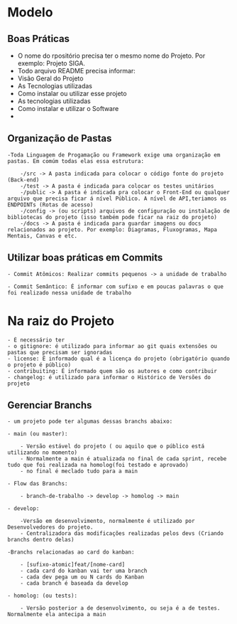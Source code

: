 # Modelo

## Boas Práticas
 - O nome do rpositório precisa ter o mesmo nome do Projeto. Por exemplo: Projeto SIGA.
 - Todo arquivo README precisa informar:
  - Visão Geral do Projeto
  - As Tecnologias utilizadas
  - Como instalar ou utilizar esse projeto
  - As tecnologias utilizadas
  - Como instalar e utilizar o Software
  - 


## Organização de Pastas

    -Toda Linguagem de Progamação ou Framework exige uma organização em pastas. Em comúm todas elas essa estrutura:

        -/src -> A pasta indicada para colocar o código fonte do projeto (Back-end)
        -/test -> A pasta é indicada para colocar os testes unitários
        -/public -> A pasta é indicada pra colocar o Front-End ou qualquer arquivo que precisa ficar á nível Público. A nível de API,teriamos os ENDPOINTs (Rotas de acesso)
        -/config -> (ou scripts) arquivos de configuração ou instalação de bibliotecas do projeto (isso também pode ficar na raiz do projeto)
        -/docs -> A pasta é indicada para guardar imagens ou docs relacionados ao projeto. Por exemplo: Diagramas, Fluxogramas, Mapa Mentais, Canvas e etc.


## Utilizar boas práticas em Commits
    - Commit Atômicos: Realizar commits pequenos -> a unidade de trabalho

    - Commit Semântico: É informar com sufixo e em poucas palavras o que foi realizado nessa unidade de trabalho


# Na raiz do Projeto

    - É necessário ter
    - o gitignore: é utilizado para informar ao git quais extensões ou pastas que precisam ser ignoradas
    - license: É informado qual é a licença do projeto (obrigatório quando o projeto é público)
    - contribuiting: É informado quem são os autores e como contribuir
    - changelog: é utilizado para informar o Histórico de Versões do projeto

## Gerenciar Branchs
    - um projeto pode ter algumas dessas branchs abaixo:
    
    - main (ou master): 

        - Versão estável do projeto ( ou aquilo que o público está utilizando no momento)
        - Normalmente a main é atualizada no final de cada sprint, recebe tudo que foi realizada na homolog(foi testado e aprovado)
        - no final é meclado tudo para a main

    - Flow das Branchs:

        - branch-de-trabalho -> develop -> homolog -> main
        
    - develop: 

        -Versão em desenvolvimento, normalmente é utilizado por Desenvolvedores do projeto. 
        - Centralizadora das modificações realizadas pelos devs (Criando branchs dentro delas)

    -Branchs relacionadas ao card do kanban:

        - [sufixo-atomic]feat/[nome-card]
        - cada card do kanban vai ter uma branch
        - cada dev pega um ou N cards do Kanban
        - cada branch é baseada da develop

    - homolog: (ou tests): 

        - Versão posterior a de desenvolvimento, ou seja é a de testes. Normalmente ela antecipa a main

    